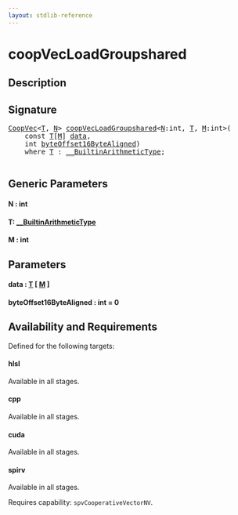 ```yaml
---
layout: stdlib-reference
---
```


# coopVecLoadGroupshared

## Description





## Signature 

<pre>
<a href="../../types/coopvec-04/index.html" class="code_type">CoopVec</a>&lt;<a href=".html#typeparam-T" class="code_type">T</a>, <a href=".html#decl-N" class="code_var">N</a>&gt; <a href=".html">coopVecLoadGroupshared</a>&lt;<a href=".html#decl-N" class="code_var">N</a>:<span class="code_keyword">int</span>, <a href=".html#typeparam-T" class="code_type">T</a>, <a href=".html#decl-M" class="code_var">M</a>:<span class="code_keyword">int</span>&gt;(
    <span class="code_keyword">const</span> <a href=".html#typeparam-T" class="code_type">T</a>[<a href=".html#decl-M" class="code_var">M</a>] <a href=".html#decl-data" class="code_param">data</a>,
    <span class="code_keyword">int</span> <a href=".html#decl-byteOffset16ByteAligned" class="code_param">byteOffset16ByteAligned</a>)
    <span class='code_keyword'>where</span> <a href=".html#typeparam-T" class="code_type">T</a> : <a href="../../interfaces/0_builtinarithmetictype-029j/index.html" class="code_type">__BuiltinArithmeticType</a>;

</pre>

## Generic Parameters

####  <a id="decl-N"></a>N  : int
####  <a id="typeparam-T"></a>T: [\_\_BuiltinArithmeticType](../../interfaces/0_builtinarithmetictype-029j/index.html)
####  <a id="decl-M"></a>M  : int

## Parameters

####  <a id="decl-data"></a>data  : [T](.html#typeparam-T) \[ [M](.html#decl-M) \]
####  <a id="decl-byteOffset16ByteAligned"></a>byteOffset16ByteAligned  : int = 0

## Availability and Requirements

Defined for the following targets:

#### hlsl
Available in all stages.

#### cpp
Available in all stages.

#### cuda
Available in all stages.

#### spirv
Available in all stages.

Requires capability: `spvCooperativeVectorNV`.



